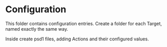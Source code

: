 ﻿# Configuration

This folder contains configuration entries.
Create a folder for each Target, named exactly the same way.

Inside create psd1 files, adding Actions and their configured values.
